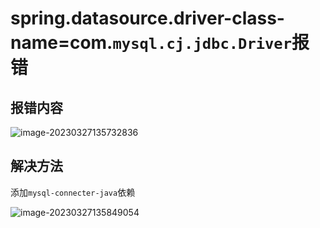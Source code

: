 # spring.datasource.driver-class-name=com.`mysql.cj.jdbc.Driver`报错

## 报错内容

![image-20230327135732836](C:\Users\PC\AppData\Roaming\Typora\typora-user-images\image-20230327135732836.png)

## 解决方法

添加`mysql-connecter-java`依赖

![image-20230327135849054](C:\Users\PC\AppData\Roaming\Typora\typora-user-images\image-20230327135849054.png)